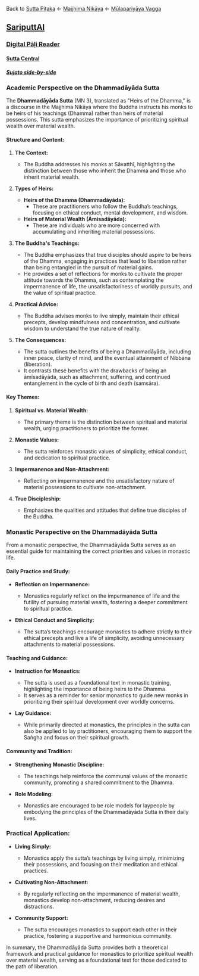 Back to [Sutta Piṭaka](SuttaPiṭaka.md) <- [Majjhima Nikāya](MajjhimaNikāya.md) <- [Mūlapariyāya Vagga](MūlapariyāyaVagga.md)

## [SariputtAI](https://chatgpt.com/g/g-p25UYT2UR-sariputtai)

### [Digital Pāḷi Reader](https://www.digitalpalireader.online/_dprhtml/index.html?loc=m.0.0.0.0.2.0.m)

#### [Sutta Central](https://suttacentral.net/mn3)

##### [Sujato side-by-side](https://suttacentral.net/mn3/en/sujato?lang=en&layout=sidebyside&reference=none&notes=asterisk&highlight=false&script=latin)

### Academic Perspective on the Dhammadāyāda Sutta

The **Dhammadāyāda Sutta** (MN 3), translated as "Heirs of the Dhamma," is a discourse in the Majjhima Nikāya where the Buddha instructs his monks to be heirs of his teachings (Dhamma) rather than heirs of material possessions. This sutta emphasizes the importance of prioritizing spiritual wealth over material wealth.

#### Structure and Content:

1. **The Context:**
   - The Buddha addresses his monks at Sāvatthī, highlighting the distinction between those who inherit the Dhamma and those who inherit material wealth.

2. **Types of Heirs:**
   - **Heirs of the Dhamma (Dhammadāyāda):**
     - These are practitioners who follow the Buddha’s teachings, focusing on ethical conduct, mental development, and wisdom.
   - **Heirs of Material Wealth (Āmisadāyāda):**
     - These are individuals who are more concerned with accumulating and inheriting material possessions.

3. **The Buddha's Teachings:**
   - The Buddha emphasizes that true disciples should aspire to be heirs of the Dhamma, engaging in practices that lead to liberation rather than being entangled in the pursuit of material gains.
   - He provides a set of reflections for monks to cultivate the proper attitude towards the Dhamma, such as contemplating the impermanence of life, the unsatisfactoriness of worldly pursuits, and the value of spiritual practice.

4. **Practical Advice:**
   - The Buddha advises monks to live simply, maintain their ethical precepts, develop mindfulness and concentration, and cultivate wisdom to understand the true nature of reality.

5. **The Consequences:**
   - The sutta outlines the benefits of being a Dhammadāyāda, including inner peace, clarity of mind, and the eventual attainment of Nibbāna (liberation).
   - It contrasts these benefits with the drawbacks of being an āmīsadāyāda, such as attachment, suffering, and continued entanglement in the cycle of birth and death (samsāra).

#### Key Themes:

1. **Spiritual vs. Material Wealth:**
   - The primary theme is the distinction between spiritual and material wealth, urging practitioners to prioritize the former.

2. **Monastic Values:**
   - The sutta reinforces monastic values of simplicity, ethical conduct, and dedication to spiritual practice.

3. **Impermanence and Non-Attachment:**
   - Reflecting on impermanence and the unsatisfactory nature of material possessions to cultivate non-attachment.

4. **True Discipleship:**
   - Emphasizes the qualities and attitudes that define true disciples of the Buddha.

### Monastic Perspective on the Dhammadāyāda Sutta

From a monastic perspective, the Dhammadāyāda Sutta serves as an essential guide for maintaining the correct priorities and values in monastic life.

#### Daily Practice and Study:

- **Reflection on Impermanence:**
  - Monastics regularly reflect on the impermanence of life and the futility of pursuing material wealth, fostering a deeper commitment to spiritual practice.

- **Ethical Conduct and Simplicity:**
  - The sutta’s teachings encourage monastics to adhere strictly to their ethical precepts and live a life of simplicity, avoiding unnecessary attachments to material possessions.

#### Teaching and Guidance:

- **Instruction for Monastics:**
  - The sutta is used as a foundational text in monastic training, highlighting the importance of being heirs to the Dhamma.
  - It serves as a reminder for senior monastics to guide new monks in prioritizing their spiritual development over worldly concerns.

- **Lay Guidance:**
  - While primarily directed at monastics, the principles in the sutta can also be applied to lay practitioners, encouraging them to support the Saṅgha and focus on their spiritual growth.

#### Community and Tradition:

- **Strengthening Monastic Discipline:**
  - The teachings help reinforce the communal values of the monastic community, promoting a shared commitment to the Dhamma.
  
- **Role Modeling:**
  - Monastics are encouraged to be role models for laypeople by embodying the principles of the Dhammadāyāda Sutta in their daily lives.

### Practical Application:

- **Living Simply:**
  - Monastics apply the sutta’s teachings by living simply, minimizing their possessions, and focusing on their meditation and ethical practices.

- **Cultivating Non-Attachment:**
  - By regularly reflecting on the impermanence of material wealth, monastics develop non-attachment, reducing desires and distractions.

- **Community Support:**
  - The sutta encourages monastics to support each other in their practice, fostering a supportive and harmonious community.

In summary, the Dhammadāyāda Sutta provides both a theoretical framework and practical guidance for monastics to prioritize spiritual wealth over material wealth, serving as a foundational text for those dedicated to the path of liberation.

